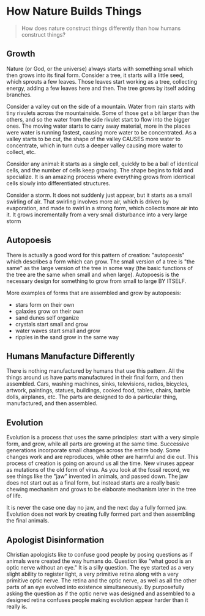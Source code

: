 # How Nature Builds Things

> How does nature construct things differently than how humans construct things?

## Growth 

Nature (or God, or the universe) always starts with something small which then grows into its final form.  Consider a tree, it starts will a little seed, which sprouts a few leaves.  Those leaves start working as a tree, collecting energy, adding a few leaves here and then.  The tree grows by itself adding branches.

Consider a valley cut on the side of a mountain.  Water from rain starts with tiny rivulets across the mountainside.  Some of those get a bit larger than the others, and so the water from the side rivulet start to flow into the bigger ones.  The moving water starts to carry away material, more in the places were water is running fastest, causing more water to be concentrated.  As a valley starts to be cut, the shape of the valley CAUSES more water to concentrate, which in turn cuts a deeper valley causing more water to collect, etc.  

Consider any animal: it starts as a single cell, quickly to be a ball of identical cells, and the number of cells keep growing.  The shape begins to fold and specialize.  It is an amazing process where everything grows from identical cells slowly into differentiated structures.

Consider a storm.  It does not suddenly just appear, but it starts as a small swirling of air.  That swirling involves more air, which is driven by evaporation, and made to swirl in a strong form, which collects more air into it.  It grows incrementally from a very small disturbance into a very large storm

## Autopoesis

There is actually a good word for this pattern of creation:  "autopoesis" which describes a form which can grow.  The small version of a tree is "the same" as the large version of the tree in some way (the basic functions of the tree are the same when small and when large).  Autopoesis is the necessary design for something to grow from small to large BY ITSELF.

More examples of forms that are assembled and grow by autopoesis:

* stars form on their own
* galaxies grow on their own
* sand dunes self organize
* crystals start small and grow
* water waves start small and grow
* ripples in the sand grow in the same way

## Humans Manufacture Differently

There is nothing manufactured by humans that use this pattern.  All the things around us have parts manufactured in their final form, and then assembled. Cars, washing machines, sinks, televisions, radios, bicycles, artwork, paintings, statues, buildings, cooked food, tables, chairs, barbie dolls, airplanes, etc.   The parts are designed to do a particular thing, manufactured, and then assembled.

## Evolution

Evolution is a process that uses the same principles: start with a very simple form, and grow, while all parts are growing at the same time.  Successive generations incorporate small changes across the entire body.  Some changes work and are reproduces, while other are harmful and die out.  This process of creation is going on around us all the time.  New viruses appear as mutations of the old form of virus.  As you look at the fossil record, we see things like the "jaw" invented in animals, and passed down.  The jaw does not start out as a final form, but instead starts are a really basic chewing mechanism and grows to be elaborate mechanism later in the tree of life.  

It is never the case one day no jaw, and the next day a fully formed jaw.  Evolution does not work by creating fully formed part and then assembling the final animals.

## Apologist Disinformation

Christian apologists like to confuse good people by posing questions as if animals were created the way humans do.  Question like "what good is an optic nerve without an eye."  It is a silly question.  The eye started as a very slight ability to register light, a very primitive retina along with a very primitive optic nerve.  The retina and the optic nerve, as well as all the other parts of an eye evolved into existence simultaneously.  By purposefully asking the question as if the optic nerve was designed and assembled to a designed retina confuses people making evolution appear harder than it really is.